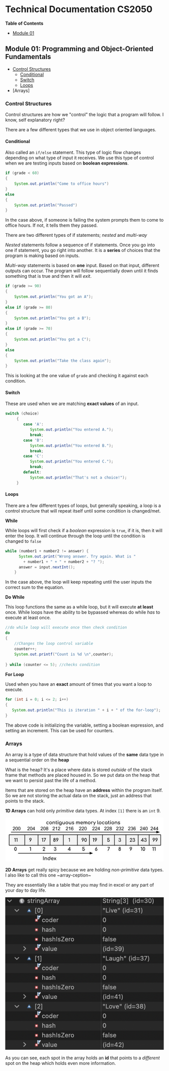 # Technical Documentation CS2050 #

**Table of Contents**
- [Module 01](#module-01-programming-and-object-oriented-fundamentals)

## Module 01: Programming and Object-Oriented Fundamentals ##

- [Control Structures](#control-structures)
    - [Conditional](#conditional)
    - [Switch](#switch)
    - [Loops](#loops)
- [Arrays]

### Control Structures ###

Control structures are how we "control" the logic that a program will follow. I know, self explanatory right?

There are a few different types that we use in object oriented languages.

#### Conditional ####

Also called an `if/else` statement. This type of logic flow changes depending on what type of input it receives. We use this type of control when we are testing inputs based on **boolean expressions**.

```java
if (grade < 60)
{
    System.out.println("Come to office hours")
}
else
{
    System.out.println("Passed")
}
```

In the case above, if someone is failing the system prompts them to come to office hours. If not, it tells them they passed.

There are two different types of if statements; *nested* and *multi-way*

*Nested* statements follow a sequence of if statements. Once you go into one if statement, you go right into another. It is a **series** of choices that the program is making based on inputs.

*Multi-way* statements is based on **one** input. Based on that input, different outputs can occur. The program will follow sequentially down until it finds something that is true and then it will *exit*.

```java
if (grade >= 90)
{
    System.out.println("You got an A");
}
else if (grade >= 80)
{
    System.out.println("You got a B");
}
else if (grade >= 70)
{
    System.out.println("You got a C");
}
else
{
    System.out.println("Take the class again");
}
```

This is looking at the one value of `grade` and checking it against each condition.

#### Switch ####

These are used when we are matching **exact values** of an input.

```java
switch (choice)
     {
        case 'A':
           System.out.println("You entered A.");
           break;
        case 'B':
           System.out.println("You entered B.");
           break;
        case 'C':
           System.out.println("You entered C.");
           break;
        default:
           System.out.println("That's not a choice!");
     }
```

#### Loops ####

There are a few different types of loops, but generally speaking, a loop is a control structure that will repeat itself until some condition is changed/met. 

**While**

While loops will first check if a *boolean* expression is `true`, if it is, then it will enter the loop. It will continue through the loop until the condition is changed to `false`

```java
while (number1 + number2 != answer) {
      System.out.print("Wrong answer. Try again. What is " 
        + number1 + " + " + number2 + "? ");
      answer = input.nextInt();
    }
```

In the case above, the loop will keep repeating until the user inputs the correct sum to the equation.

**Do While**

This loop functions the same as a while loop, but it will execute **at least** once. While loops have the ability to be bypassed whereas do while *has* to execute at least once.

```java
//do while loop will execute once then check condition 
do 
{	
	//Changes the loop control variable
	counter++;	
	System.out.printf("Count is %d \n",counter);
				
} while (counter <= 5); //checks condition
```

**For Loop**

Used when you have an **exact** amount of times that you want a loop to execute.

```java
for (int i = 0; i <= 2; i++) 
{
   System.out.println("This is iteration " + i + " of the for-loop");
}
```

The above code is initializing the variable, setting a boolean expression, and setting an increment. This can be used for counters.

### Arrays ###

An array is a type of data structure that hold values of the **same** data type in a sequential order on the **heap**

What is the heap? It's a place where data is stored *outside* of the stack frame that methods are placed housed in. So we put data on the heap that we want to persist past the life of a method.

Items that are stored on the heap have an **address** within the program itself. So we are not storing the actual data on the stack, just an address that points to the stack.

**1D Arrays** can hold only *primitive* data types. At index `[1]` there is an `int` 9.

![Arrays Example](TechDoc_Images/ArraysExample.png)

**2D Arrays** get really spicy because we are holding *non-primitive* data types. I also like to call this one ~array-ception~

They are essentially like a table that you may find in excel or any part of your day to day life.

![String Array](TechDoc_Images/StringArray.png)

As you can see, each spot in the array holds an **id** that points to a *different* spot on the heap which holds even more information.
